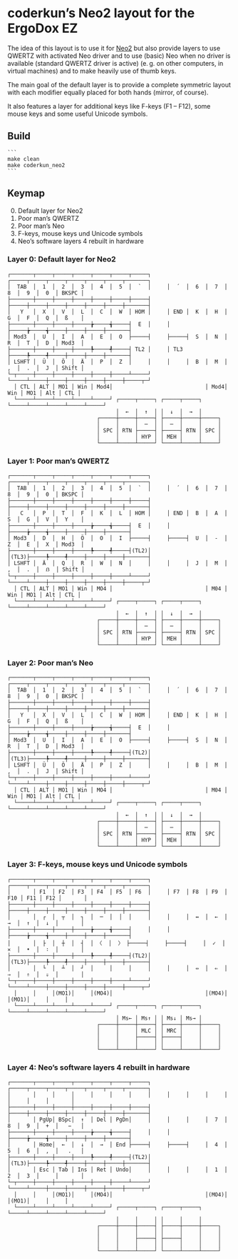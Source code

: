 # coderkun’s Neo2 layout for the ErgoDox EZ

The idea of this layout is to use it for [Neo2](http://www.neo-layout.org) but also provide layers to use QWERTZ with activated Neo driver and to use (basic) Neo when no driver is available (standard QWERTZ driver is active) (e. g. on other computers, in virtual machines) and to make heavily use of thumb keys.

The main goal of the default layer is to provide a complete symmetric layout with each modifier equally placed for both hands (mirror, of course).

It also features a layer for additional keys like F-keys (F1 – F12), some mouse keys and some useful Unicode symbols.


## Build

    ```
    make clean
    make coderkun_neo2
    ```


## Keymap

0. Default layer for Neo2
1. Poor man’s QWERTZ
2. Poor man’s Neo
3. F-keys, mouse keys und Unicode symbols
4. Neo’s software layers 4 rebuilt in hardware


### Layer 0: Default layer for Neo2

    ┌───────┬─────┬─────┬─────┬─────┬─────┬─────┐     ┌─────┬─────┬─────┬─────┬─────┬─────┬───────┐
    │  TAB  │  1  │  2  │  3  │  4  │  5  │  `  │     │  ´  │  6  │  7  │  8  │  9  │  0  │ BKSPC │
    ├───────┼─────┼─────┼─────┼─────┼─────┼─────┤     ├─────┼─────┼─────┼─────┼─────┼─────┼───────┤
    │   Y   │  X  │  V  │  L  │  C  │  W  │ HOM │     │ END │  K  │  H  │  G  │  F  │  Q  │  ß    │
    ├───────┼─────┼─────┼─────╆─────╅─────┤  E  │     │     ├─────╆─────╅─────┼─────┼─────┼───────┤
    │ Mod3  │  U  │  I  │  A  │  E  │  O  ├─────┤     ├─────┤  S  │  N  │  R  │  T  │  D  │ Mod3  │
    ├───────┼─────┼─────┼─────╄─────╃─────┤ TL2 │     │ TL3 ├─────╄─────╃─────┼─────┼─────┼───────┤
    │ LSHFT │  Ü  │  Ö  │  Ä  │  P  │  Z  │     │     │     │  B  │  M  │  ,  │  .  │  J  │ Shift │
    └─┬─────┼─────┼─────┼─────┼─────┼─────┴─────┘     └─────┴─────┼─────┼─────┼─────┼─────┼─────┬─┘
      │ CTL │ ALT │ MO1 │ Win │ Mod4│                             │ Mod4│ Win │ MO1 │ Alt │ CTL │
      └─────┴─────┴─────┴─────┴─────┘ ┌─────┬─────┐ ┌─────┬─────┐ └─────┴─────┴─────┴─────┴─────┘
                                      │  ←  │  ↑  │ │  ↓  │  →  │
                                ┌─────┼─────┼─────┤ ├─────┼─────┼─────┐
                                │     │     │  ─  │ │  ─  │     │     │
                                │ SPC │ RTN ├─────┤ ├─────┤ RTN │ SPC │
                                │     │     │ HYP │ │ MEH │     │     │
                                └─────┴─────┴─────┘ └─────┴─────┴─────┘


### Layer 1: Poor man’s QWERTZ

    ┌───────┬─────┬─────┬─────┬─────┬─────┬─────┐     ┌─────┬─────┬─────┬─────┬─────┬─────┬───────┐
    │  TAB  │  1  │  2  │  3  │  4  │  5  │  `  │     │  ´  │  6  │  7  │  8  │  9  │  0  │ BKSPC │
    ├───────┼─────┼─────┼─────┼─────┼─────┼─────┤     ├─────┼─────┼─────┼─────┼─────┼─────┼───────┤
    │   C   │  P  │  T  │  F  │  K  │  L  │ HOM │     │ END │  B  │  A  │  S  │  G  │  V  │  Y    │
    ├───────┼─────┼─────┼─────╆─────╅─────┤  E  │     │     ├─────╆─────╅─────┼─────┼─────┼───────┤
    │ Mod3  │  D  │  H  │  Ö  │  O  │  I  ├─────┤     ├─────┤  U  │  -  │  Z  │  E  │  X  │ Mod3  │
    ├───────┼─────┼─────┼─────╄─────╃─────┤(TL2)│     │(TL3)├─────╄─────╃─────┼─────┼─────┼───────┤
    │ LSHFT │  Ä  │  Q  │  R  │  W  │  N  │     │     │     │  J  │  M  │  ,  │  .  │  ẞ  │ Shift │
    └─┬─────┼─────┼─────┼─────┼─────┼─────┴─────┘     └─────┴─────┼─────┼─────┼─────┼─────┼─────┬─┘
      │ CTL │ ALT │ MO1 │ Win │ MO4 │                             │ M04 │ Win │ MO1 │ Alt │ CTL │
      └─────┴─────┴─────┴─────┴─────┘ ┌─────┬─────┐ ┌─────┬─────┐ └─────┴─────┴─────┴─────┴─────┘
                                      │  ←  │  ↑  │ │  ↓  │  →  │
                                ┌─────┼─────┼─────┤ ├─────┼─────┼─────┐
                                │     │     │  ─  │ │  ─  │     │     │
                                │ SPC │ RTN ├─────┤ ├─────┤ RTN │ SPC │
                                │     │     │ HYP │ │ MEH │     │     │
                                └─────┴─────┴─────┘ └─────┴─────┴─────┘


### Layer 2: Poor man’s Neo

    ┌───────┬─────┬─────┬─────┬─────┬─────┬─────┐     ┌─────┬─────┬─────┬─────┬─────┬─────┬───────┐
    │  TAB  │  1  │  2  │  3  │  4  │  5  │  `  │     │  ´  │  6  │  7  │  8  │  9  │  0  │ BKSPC │
    ├───────┼─────┼─────┼─────┼─────┼─────┼─────┤     ├─────┼─────┼─────┼─────┼─────┼─────┼───────┤
    │   Y   │  X  │  V  │  L  │  C  │  W  │ HOM │     │ END │  K  │  H  │  G  │  F  │  Q  │  ß    │
    ├───────┼─────┼─────┼─────╆─────╅─────┤  E  │     │     ├─────╆─────╅─────┼─────┼─────┼───────┤
    │ Mod3  │  U  │  I  │  A  │  E  │  O  ├─────┤     ├─────┤  S  │  N  │  R  │  T  │  D  │ Mod3  │
    ├───────┼─────┼─────┼─────╄─────╃─────┤(TL2)│     │(TL3)├─────╄─────╃─────┼─────┼─────┼───────┤
    │ LSHFT │  Ü  │  Ö  │  Ä  │  P  │  Z  │     │     │     │  B  │  M  │  ,  │  .  │  J  │ Shift │
    └─┬─────┼─────┼─────┼─────┼─────┼─────┴─────┘     └─────┴─────┼─────┼─────┼─────┼─────┼─────┬─┘
      │ CTL │ ALT │ MO1 │ Win │ MO4 │                             │ M04 │ Win │ MO1 │ Alt │ CTL │
      └─────┴─────┴─────┴─────┴─────┘ ┌─────┬─────┐ ┌─────┬─────┐ └─────┴─────┴─────┴─────┴─────┘
                                      │  ←  │  ↑  │ │  ↓  │  →  │
                                ┌─────┼─────┼─────┤ ├─────┼─────┼─────┐
                                │     │     │  ─  │ │  ─  │     │     │
                                │ SPC │ RTN ├─────┤ ├─────┤ RTN │ SPC │
                                │     │     │ HYP │ │ MEH │     │     │
                                └─────┴─────┴─────┘ └─────┴─────┴─────┘


### Layer 3: F-keys, mouse keys und Unicode symbols

    ┌───────┬─────┬─────┬─────┬─────┬─────┬─────┐     ┌─────┬─────┬─────┬─────┬─────┬─────┬───────┐
    │       │ F1  │ F2  │ F3  │ F4  │ F5  │ F6  │     │ F7  │ F8  │ F9  │ F10 │ F11 │ F12 │       │
    ├───────┼─────┼─────┼─────┼─────┼─────┼─────┤     ├─────┼─────┼─────┼─────┼─────┼─────┼───────┤
    │       │  ┌  │  ┬  │  ┐  │  ─  │  │  │     │     │     │  ↔  │  ←  │  →  │  ↑  │  ↓  │       │
    ├───────┼─────┼─────┼─────╆─────╅─────┤     │     │     ├─────╆─────╅─────┼─────┼─────┼───────┤
    │       │  ├  │  ┼  │  ┤  │ 〈  │  〉 ├─────┤     ├─────┤     │  ✓  │  ✕  │  •  │  ∶  │       │
    ├───────┼─────┼─────┼─────╄─────╃─────┤(TL2)│     │(TL3)├─────╄─────╃─────┼─────┼─────┼───────┤
    │       │  └  │  ┴  │  ┘  │     │     │     │     │     │  ⇔  │  ⇐  │  ⇒  │  ⇑  │  ⇓  │       │
    └─┬─────┼─────┼─────┼─────┼─────┼─────┴─────┘     └─────┴─────┼─────┼─────┼─────┼─────┼─────┬─┘
      │     │     │(MO1)│     │(MO4)│                             │(MO4)│     │(MO1)│     │     │
      └─────┴─────┴─────┴─────┴─────┘ ┌─────┬─────┐ ┌─────┬─────┐ └─────┴─────┴─────┴─────┴─────┘
                                      │ Ms← │ Ms↑ │ │ Ms↓ │ Ms→ │
                                ┌─────┼─────┼─────┤ ├─────┼─────┼─────┐
                                │     │     │ MLC │ │ MRC │     │     │
                                │     │     ├─────┤ ├─────┤     │     │
                                │     │     │     │ │     │     │     │
                                └─────┴─────┴─────┘ └─────┴─────┴─────┘


### Layer 4: Neo’s software layers 4 rebuilt in hardware

    ┌───────┬─────┬─────┬─────┬─────┬─────┬─────┐     ┌─────┬─────┬─────┬─────┬─────┬─────┬───────┐
    │       │     │     │     │     │     │     │     │     │     │     │     │     │     │       │
    ├───────┼─────┼─────┼─────┼─────┼─────┼─────┤     ├─────┼─────┼─────┼─────┼─────┼─────┼───────┤
    │       │ PgUp│ BSpc│  ↑  │ Del │ PgDn│     │     │     │     │  7  │  8  │  9  │  +  │   −   │
    ├───────┼─────┼─────┼─────╆─────╅─────┤     │     │     ├─────╆─────╅─────┼─────┼─────┼───────┤
    │       │ Home│  ←  │  ↓  │  →  │ End ├─────┤     ├─────┤     │  4  │  5  │  6  │  ,  │   .   │
    ├───────┼─────┼─────┼─────╄─────╃─────┤(TL2)│     │(TL3)├─────╄─────╃─────┼─────┼─────┼───────┤
    │       │ Esc │ Tab │ Ins │ Ret │ Undo│     │     │     │     │  1  │  2  │  3  │     │       │
    └─┬─────┼─────┼─────┼─────┼─────┼─────┴─────┘     └─────┴─────┼─────┼─────┼─────┼─────┼─────┬─┘
      │     │     │(MO1)│     │(MO4)│                             │(MO4)│     │(MO1)│     │     │
      └─────┴─────┴─────┴─────┴─────┘ ┌─────┬─────┐ ┌─────┬─────┐ └─────┴─────┴─────┴─────┴─────┘
                                      │     │     │ │     │     │
                                ┌─────┼─────┼─────┤ ├─────┼─────┼─────┐
                                │     │     │     │ │     │     │     │
                                │     │     ├─────┤ ├─────┤     │     │
                                │     │     │     │ │     │     │     │
                                └─────┴─────┴─────┘ └─────┴─────┴─────┘
